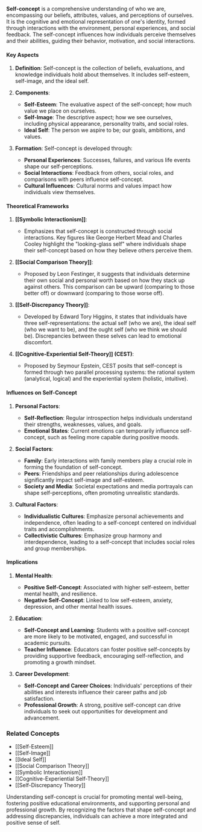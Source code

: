 **Self-concept** is a comprehensive understanding of who we are, encompassing our beliefs, attributes, values, and perceptions of ourselves. It is the cognitive and emotional representation of one's identity, formed through interactions with the environment, personal experiences, and social feedback. The self-concept influences how individuals perceive themselves and their abilities, guiding their behavior, motivation, and social interactions.

#### Key Aspects

1. **Definition**:
   Self-concept is the collection of beliefs, evaluations, and knowledge individuals hold about themselves. It includes self-esteem, self-image, and the ideal self.

2. **Components**:
   - **Self-Esteem**: The evaluative aspect of the self-concept; how much value we place on ourselves.
   - **Self-Image**: The descriptive aspect; how we see ourselves, including physical appearance, personality traits, and social roles.
   - **Ideal Self**: The person we aspire to be; our goals, ambitions, and values.

3. **Formation**:
   Self-concept is developed through:
   - **Personal Experiences**: Successes, failures, and various life events shape our self-perceptions.
   - **Social Interactions**: Feedback from others, social roles, and comparisons with peers influence self-concept.
   - **Cultural Influences**: Cultural norms and values impact how individuals view themselves.

#### Theoretical Frameworks

1. **[[Symbolic Interactionism]]**:
   - Emphasizes that self-concept is constructed through social interactions. Key figures like George Herbert Mead and Charles Cooley highlight the "looking-glass self" where individuals shape their self-concept based on how they believe others perceive them.

2. **[[Social Comparison Theory]]**:
   - Proposed by Leon Festinger, it suggests that individuals determine their own social and personal worth based on how they stack up against others. This comparison can be upward (comparing to those better off) or downward (comparing to those worse off).

3. **[[Self-Discrepancy Theory]]**:
   - Developed by Edward Tory Higgins, it states that individuals have three self-representations: the actual self (who we are), the ideal self (who we want to be), and the ought self (who we think we should be). Discrepancies between these selves can lead to emotional discomfort.

4. **[[Cognitive-Experiential Self-Theory]] (CEST)**:
   - Proposed by Seymour Epstein, CEST posits that self-concept is formed through two parallel processing systems: the rational system (analytical, logical) and the experiential system (holistic, intuitive).

#### Influences on Self-Concept

1. **Personal Factors**:
   - **Self-Reflection**: Regular introspection helps individuals understand their strengths, weaknesses, values, and goals.
   - **Emotional States**: Current emotions can temporarily influence self-concept, such as feeling more capable during positive moods.

2. **Social Factors**:
   - **Family**: Early interactions with family members play a crucial role in forming the foundation of self-concept.
   - **Peers**: Friendships and peer relationships during adolescence significantly impact self-image and self-esteem.
   - **Society and Media**: Societal expectations and media portrayals can shape self-perceptions, often promoting unrealistic standards.

3. **Cultural Factors**:
   - **Individualistic Cultures**: Emphasize personal achievements and independence, often leading to a self-concept centered on individual traits and accomplishments.
   - **Collectivistic Cultures**: Emphasize group harmony and interdependence, leading to a self-concept that includes social roles and group memberships.

#### Implications

1. **Mental Health**:
   - **Positive Self-Concept**: Associated with higher self-esteem, better mental health, and resilience.
   - **Negative Self-Concept**: Linked to low self-esteem, anxiety, depression, and other mental health issues.

2. **Education**:
   - **Self-Concept and Learning**: Students with a positive self-concept are more likely to be motivated, engaged, and successful in academic pursuits.
   - **Teacher Influence**: Educators can foster positive self-concepts by providing supportive feedback, encouraging self-reflection, and promoting a growth mindset.

3. **Career Development**:
   - **Self-Concept and Career Choices**: Individuals' perceptions of their abilities and interests influence their career paths and job satisfaction.
   - **Professional Growth**: A strong, positive self-concept can drive individuals to seek out opportunities for development and advancement.

### Related Concepts

- [[Self-Esteem]]
- [[Self-Image]]
- [[Ideal Self]]
- [[Social Comparison Theory]]
- [[Symbolic Interactionism]]
- [[Cognitive-Experiential Self-Theory]]
- [[Self-Discrepancy Theory]]

Understanding self-concept is crucial for promoting mental well-being, fostering positive educational environments, and supporting personal and professional growth. By recognizing the factors that shape self-concept and addressing discrepancies, individuals can achieve a more integrated and positive sense of self.